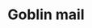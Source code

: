 ---
layout: item
title: Goblin mail
item-id: 288
datatable: true
id: 288
name: "Goblin mail"
monsters:
  - id: 655
    name: "Goblin"
    combat_level: 5
    wiki_url: "https://oldschool.runescape.wiki/w/Goblin#Level_5"
    drops:
      - quantity: "1"
        noted: false
        rarity: 0.0390625
      - quantity: "1"
        noted: false
        rarity: 0.078125
    image: "https://oldschool.runescape.wiki/images/d/d2/Goblin.png?21289"
  - id: 656
    name: "Goblin"
    combat_level: 5
    wiki_url: "https://oldschool.runescape.wiki/w/Goblin#Level_5"
    drops:
      - quantity: "1"
        noted: false
        rarity: 0.0390625
      - quantity: "1"
        noted: false
        rarity: 0.078125
    image: "https://oldschool.runescape.wiki/images/d/d2/Goblin.png?21289"
  - id: 657
    name: "Goblin"
    combat_level: 5
    wiki_url: "https://oldschool.runescape.wiki/w/Goblin#Level_5"
    drops:
      - quantity: "1"
        noted: false
        rarity: 0.0390625
      - quantity: "1"
        noted: false
        rarity: 0.078125
    image: "https://oldschool.runescape.wiki/images/d/d2/Goblin.png?21289"
  - id: 658
    name: "Goblin"
    combat_level: 5
    wiki_url: "https://oldschool.runescape.wiki/w/Goblin#Level_5"
    drops:
      - quantity: "1"
        noted: false
        rarity: 0.0390625
      - quantity: "1"
        noted: false
        rarity: 0.078125
    image: "https://oldschool.runescape.wiki/images/d/d2/Goblin.png?21289"
  - id: 659
    name: "Goblin"
    combat_level: 5
    wiki_url: "https://oldschool.runescape.wiki/w/Goblin#Level_5"
    drops:
      - quantity: "1"
        noted: false
        rarity: 0.0390625
      - quantity: "1"
        noted: false
        rarity: 0.078125
    image: "https://oldschool.runescape.wiki/images/d/d2/Goblin.png?21289"
  - id: 660
    name: "Goblin"
    combat_level: 5
    wiki_url: "https://oldschool.runescape.wiki/w/Goblin#Level_5"
    drops:
      - quantity: "1"
        noted: false
        rarity: 0.0390625
      - quantity: "1"
        noted: false
        rarity: 0.078125
    image: "https://oldschool.runescape.wiki/images/d/d2/Goblin.png?21289"
  - id: 661
    name: "Goblin"
    combat_level: 5
    wiki_url: "https://oldschool.runescape.wiki/w/Goblin#Level_5"
    drops:
      - quantity: "1"
        noted: false
        rarity: 0.0390625
      - quantity: "1"
        noted: false
        rarity: 0.078125
    image: "https://oldschool.runescape.wiki/images/d/d2/Goblin.png?21289"
  - id: 662
    name: "Goblin"
    combat_level: 5
    wiki_url: "https://oldschool.runescape.wiki/w/Goblin#Level_5"
    drops:
      - quantity: "1"
        noted: false
        rarity: 0.0390625
      - quantity: "1"
        noted: false
        rarity: 0.078125
    image: "https://oldschool.runescape.wiki/images/d/d2/Goblin.png?21289"
  - id: 663
    name: "Goblin"
    combat_level: 5
    wiki_url: "https://oldschool.runescape.wiki/w/Goblin#Level_5"
    drops:
      - quantity: "1"
        noted: false
        rarity: 0.0390625
      - quantity: "1"
        noted: false
        rarity: 0.078125
    image: "https://oldschool.runescape.wiki/images/d/d2/Goblin.png?21289"
  - id: 664
    name: "Goblin"
    combat_level: 5
    wiki_url: "https://oldschool.runescape.wiki/w/Goblin#Level_5"
    drops:
      - quantity: "1"
        noted: false
        rarity: 0.0390625
      - quantity: "1"
        noted: false
        rarity: 0.078125
    image: "https://oldschool.runescape.wiki/images/d/d2/Goblin.png?21289"
  - id: 665
    name: "Goblin"
    combat_level: 5
    wiki_url: "https://oldschool.runescape.wiki/w/Goblin#Level_5"
    drops:
      - quantity: "1"
        noted: false
        rarity: 0.0390625
      - quantity: "1"
        noted: false
        rarity: 0.078125
    image: "https://oldschool.runescape.wiki/images/d/d2/Goblin.png?21289"
  - id: 666
    name: "Goblin"
    combat_level: 5
    wiki_url: "https://oldschool.runescape.wiki/w/Goblin#Level_5"
    drops:
      - quantity: "1"
        noted: false
        rarity: 0.0390625
      - quantity: "1"
        noted: false
        rarity: 0.078125
    image: "https://oldschool.runescape.wiki/images/d/d2/Goblin.png?21289"
  - id: 667
    name: "Goblin"
    combat_level: 5
    wiki_url: "https://oldschool.runescape.wiki/w/Goblin#Level_5"
    drops:
      - quantity: "1"
        noted: false
        rarity: 0.0390625
      - quantity: "1"
        noted: false
        rarity: 0.078125
    image: "https://oldschool.runescape.wiki/images/d/d2/Goblin.png?21289"
  - id: 668
    name: "Goblin"
    combat_level: 5
    wiki_url: "https://oldschool.runescape.wiki/w/Goblin#Level_5"
    drops:
      - quantity: "1"
        noted: false
        rarity: 0.0390625
      - quantity: "1"
        noted: false
        rarity: 0.078125
    image: "https://oldschool.runescape.wiki/images/d/d2/Goblin.png?21289"
  - id: 674
    name: "Goblin"
    combat_level: 5
    wiki_url: "https://oldschool.runescape.wiki/w/Goblin#Level_5"
    drops:
      - quantity: "1"
        noted: false
        rarity: 0.0390625
      - quantity: "1"
        noted: false
        rarity: 0.078125
    image: "https://oldschool.runescape.wiki/images/d/d2/Goblin.png?21289"
  - id: 677
    name: "Goblin"
    combat_level: 5
    wiki_url: "https://oldschool.runescape.wiki/w/Goblin#Level_5"
    drops:
      - quantity: "1"
        noted: false
        rarity: 0.0390625
      - quantity: "1"
        noted: false
        rarity: 0.078125
    image: "https://oldschool.runescape.wiki/images/d/d2/Goblin.png?21289"
  - id: 678
    name: "Goblin"
    combat_level: 5
    wiki_url: "https://oldschool.runescape.wiki/w/Goblin#Level_5"
    drops:
      - quantity: "1"
        noted: false
        rarity: 0.0390625
      - quantity: "1"
        noted: false
        rarity: 0.078125
    image: "https://oldschool.runescape.wiki/images/d/d2/Goblin.png?21289"
  - id: 2484
    name: "Goblin"
    combat_level: 5
    wiki_url: "https://oldschool.runescape.wiki/w/Goblin#Level_5"
    drops:
      - quantity: "1"
        noted: false
        rarity: 0.0390625
      - quantity: "1"
        noted: false
        rarity: 0.078125
    image: "https://oldschool.runescape.wiki/images/d/d2/Goblin.png?21289"
  - id: 2485
    name: "Goblin"
    combat_level: 13
    wiki_url: "https://oldschool.runescape.wiki/w/Goblin#Level_13"
    drops:
      - quantity: "1"
        noted: false
        rarity: 0.0390625
      - quantity: "1"
        noted: false
        rarity: 0.078125
    image: "https://oldschool.runescape.wiki/images/d/d2/Goblin.png?21289"
  - id: 2486
    name: "Goblin"
    combat_level: 11
    wiki_url: "https://oldschool.runescape.wiki/w/Goblin#Level_11"
    drops:
      - quantity: "1"
        noted: false
        rarity: 0.0390625
      - quantity: "1"
        noted: false
        rarity: 0.078125
    image: "https://oldschool.runescape.wiki/images/d/d2/Goblin.png?21289"
  - id: 2487
    name: "Goblin"
    combat_level: 16
    wiki_url: "https://oldschool.runescape.wiki/w/Goblin#Level_16"
    drops:
      - quantity: "1"
        noted: false
        rarity: 0.0390625
      - quantity: "1"
        noted: false
        rarity: 0.078125
    image: "https://oldschool.runescape.wiki/images/d/d2/Goblin.png?21289"
  - id: 2488
    name: "Goblin"
    combat_level: 25
    wiki_url: "https://oldschool.runescape.wiki/w/Goblin#Level_25"
    drops:
      - quantity: "1"
        noted: false
        rarity: 0.0390625
      - quantity: "1"
        noted: false
        rarity: 0.078125
    image: "https://oldschool.runescape.wiki/images/d/d2/Goblin.png?21289"
  - id: 2489
    name: "Goblin"
    combat_level: 16
    wiki_url: "https://oldschool.runescape.wiki/w/Goblin#Level_16"
    drops:
      - quantity: "1"
        noted: false
        rarity: 0.0390625
      - quantity: "1"
        noted: false
        rarity: 0.078125
    image: "https://oldschool.runescape.wiki/images/d/d2/Goblin.png?21289"
  - id: 3028
    name: "Goblin"
    combat_level: 2
    wiki_url: "https://oldschool.runescape.wiki/w/Goblin#Level_2"
    drops:
      - quantity: "1"
        noted: false
        rarity: 0.0390625
      - quantity: "1"
        noted: false
        rarity: 0.078125
    image: "https://oldschool.runescape.wiki/images/d/d2/Goblin.png?21289"
  - id: 3029
    name: "Goblin"
    combat_level: 2
    wiki_url: "https://oldschool.runescape.wiki/w/Goblin#Level_2"
    drops:
      - quantity: "1"
        noted: false
        rarity: 0.0390625
      - quantity: "1"
        noted: false
        rarity: 0.078125
    image: "https://oldschool.runescape.wiki/images/d/d2/Goblin.png?21289"
  - id: 3030
    name: "Goblin"
    combat_level: 2
    wiki_url: "https://oldschool.runescape.wiki/w/Goblin#Level_2"
    drops:
      - quantity: "1"
        noted: false
        rarity: 0.0390625
      - quantity: "1"
        noted: false
        rarity: 0.078125
    image: "https://oldschool.runescape.wiki/images/d/d2/Goblin.png?21289"
  - id: 3031
    name: "Goblin"
    combat_level: 2
    wiki_url: "https://oldschool.runescape.wiki/w/Goblin#Level_2"
    drops:
      - quantity: "1"
        noted: false
        rarity: 0.0390625
      - quantity: "1"
        noted: false
        rarity: 0.078125
    image: "https://oldschool.runescape.wiki/images/d/d2/Goblin.png?21289"
  - id: 3032
    name: "Goblin"
    combat_level: 2
    wiki_url: "https://oldschool.runescape.wiki/w/Goblin#Level_2"
    drops:
      - quantity: "1"
        noted: false
        rarity: 0.0390625
      - quantity: "1"
        noted: false
        rarity: 0.078125
    image: "https://oldschool.runescape.wiki/images/d/d2/Goblin.png?21289"
  - id: 3033
    name: "Goblin"
    combat_level: 2
    wiki_url: "https://oldschool.runescape.wiki/w/Goblin#Level_2"
    drops:
      - quantity: "1"
        noted: false
        rarity: 0.0390625
      - quantity: "1"
        noted: false
        rarity: 0.078125
    image: "https://oldschool.runescape.wiki/images/d/d2/Goblin.png?21289"
  - id: 3034
    name: "Goblin"
    combat_level: 2
    wiki_url: "https://oldschool.runescape.wiki/w/Goblin#Level_2"
    drops:
      - quantity: "1"
        noted: false
        rarity: 0.0390625
      - quantity: "1"
        noted: false
        rarity: 0.078125
    image: "https://oldschool.runescape.wiki/images/d/d2/Goblin.png?21289"
  - id: 3035
    name: "Goblin"
    combat_level: 2
    wiki_url: "https://oldschool.runescape.wiki/w/Goblin#Level_2"
    drops:
      - quantity: "1"
        noted: false
        rarity: 0.0390625
      - quantity: "1"
        noted: false
        rarity: 0.078125
    image: "https://oldschool.runescape.wiki/images/d/d2/Goblin.png?21289"
  - id: 3036
    name: "Goblin"
    combat_level: 2
    wiki_url: "https://oldschool.runescape.wiki/w/Goblin#Level_2"
    drops:
      - quantity: "1"
        noted: false
        rarity: 0.0390625
      - quantity: "1"
        noted: false
        rarity: 0.078125
    image: "https://oldschool.runescape.wiki/images/d/d2/Goblin.png?21289"
  - id: 3037
    name: "Goblin"
    combat_level: 2
    wiki_url: "https://oldschool.runescape.wiki/w/Goblin#Level_2"
    drops:
      - quantity: "1"
        noted: false
        rarity: 0.0390625
      - quantity: "1"
        noted: false
        rarity: 0.078125
    image: "https://oldschool.runescape.wiki/images/d/d2/Goblin.png?21289"
  - id: 3038
    name: "Goblin"
    combat_level: 2
    wiki_url: "https://oldschool.runescape.wiki/w/Goblin#Level_2"
    drops:
      - quantity: "1"
        noted: false
        rarity: 0.0390625
      - quantity: "1"
        noted: false
        rarity: 0.078125
    image: "https://oldschool.runescape.wiki/images/d/d2/Goblin.png?21289"
  - id: 3039
    name: "Goblin"
    combat_level: 2
    wiki_url: "https://oldschool.runescape.wiki/w/Goblin#Level_2"
    drops:
      - quantity: "1"
        noted: false
        rarity: 0.0390625
      - quantity: "1"
        noted: false
        rarity: 0.078125
    image: "https://oldschool.runescape.wiki/images/d/d2/Goblin.png?21289"
  - id: 3040
    name: "Goblin"
    combat_level: 2
    wiki_url: "https://oldschool.runescape.wiki/w/Goblin#Level_2"
    drops:
      - quantity: "1"
        noted: false
        rarity: 0.0390625
      - quantity: "1"
        noted: false
        rarity: 0.078125
    image: "https://oldschool.runescape.wiki/images/d/d2/Goblin.png?21289"
  - id: 3041
    name: "Goblin"
    combat_level: 2
    wiki_url: "https://oldschool.runescape.wiki/w/Goblin#Level_2"
    drops:
      - quantity: "1"
        noted: false
        rarity: 0.0390625
      - quantity: "1"
        noted: false
        rarity: 0.078125
    image: "https://oldschool.runescape.wiki/images/d/d2/Goblin.png?21289"
  - id: 3042
    name: "Goblin"
    combat_level: 2
    wiki_url: "https://oldschool.runescape.wiki/w/Goblin#Level_2"
    drops:
      - quantity: "1"
        noted: false
        rarity: 0.0390625
      - quantity: "1"
        noted: false
        rarity: 0.078125
    image: "https://oldschool.runescape.wiki/images/d/d2/Goblin.png?21289"
  - id: 3043
    name: "Goblin"
    combat_level: 2
    wiki_url: "https://oldschool.runescape.wiki/w/Goblin#Level_2"
    drops:
      - quantity: "1"
        noted: false
        rarity: 0.0390625
      - quantity: "1"
        noted: false
        rarity: 0.078125
    image: "https://oldschool.runescape.wiki/images/d/d2/Goblin.png?21289"
  - id: 3044
    name: "Goblin"
    combat_level: 2
    wiki_url: "https://oldschool.runescape.wiki/w/Goblin#Level_2"
    drops:
      - quantity: "1"
        noted: false
        rarity: 0.0390625
      - quantity: "1"
        noted: false
        rarity: 0.078125
    image: "https://oldschool.runescape.wiki/images/d/d2/Goblin.png?21289"
  - id: 3045
    name: "Goblin"
    combat_level: 5
    wiki_url: "https://oldschool.runescape.wiki/w/Goblin#Level_5"
    drops:
      - quantity: "1"
        noted: false
        rarity: 0.0390625
      - quantity: "1"
        noted: false
        rarity: 0.078125
    image: "https://oldschool.runescape.wiki/images/d/d2/Goblin.png?21289"
  - id: 3046
    name: "Goblin"
    combat_level: 13
    wiki_url: "https://oldschool.runescape.wiki/w/Goblin#Level_13"
    drops:
      - quantity: "1"
        noted: false
        rarity: 0.0390625
      - quantity: "1"
        noted: false
        rarity: 0.078125
    image: "https://oldschool.runescape.wiki/images/d/d2/Goblin.png?21289"
  - id: 3047
    name: "Goblin"
    combat_level: 5
    wiki_url: "https://oldschool.runescape.wiki/w/Goblin#Level_5"
    drops:
      - quantity: "1"
        noted: false
        rarity: 0.0390625
      - quantity: "1"
        noted: false
        rarity: 0.078125
    image: "https://oldschool.runescape.wiki/images/d/d2/Goblin.png?21289"
  - id: 3048
    name: "Goblin"
    combat_level: 5
    wiki_url: "https://oldschool.runescape.wiki/w/Goblin#Level_5"
    drops:
      - quantity: "1"
        noted: false
        rarity: 0.0390625
      - quantity: "1"
        noted: false
        rarity: 0.078125
    image: "https://oldschool.runescape.wiki/images/d/d2/Goblin.png?21289"
  - id: 3049
    name: "Hobgoblin"
    combat_level: 28
    wiki_url: "https://oldschool.runescape.wiki/w/Hobgoblin#Level_28"
    drops:
      - quantity: "1"
        noted: false
        rarity: 0.0390625
      - quantity: "1"
        noted: false
        rarity: 0.0390625
    image: "https://oldschool.runescape.wiki/images/3/31/Hobgoblin.png?633a6"
  - id: 3050
    name: "Hobgoblin"
    combat_level: 42
    wiki_url: "https://oldschool.runescape.wiki/w/Hobgoblin#Level_42"
    drops:
      - quantity: "1"
        noted: false
        rarity: 0.0390625
      - quantity: "1"
        noted: false
        rarity: 0.0390625
    image: "https://oldschool.runescape.wiki/images/3/31/Hobgoblin.png?633a6"
  - id: 3051
    name: "Goblin"
    combat_level: 2
    wiki_url: "https://oldschool.runescape.wiki/w/Goblin#Level_2"
    drops:
      - quantity: "1"
        noted: false
        rarity: 0.0390625
      - quantity: "1"
        noted: false
        rarity: 0.078125
    image: "https://oldschool.runescape.wiki/images/d/d2/Goblin.png?21289"
  - id: 3052
    name: "Goblin"
    combat_level: 2
    wiki_url: "https://oldschool.runescape.wiki/w/Goblin#Level_2"
    drops:
      - quantity: "1"
        noted: false
        rarity: 0.0390625
      - quantity: "1"
        noted: false
        rarity: 0.078125
    image: "https://oldschool.runescape.wiki/images/d/d2/Goblin.png?21289"
  - id: 3053
    name: "Goblin"
    combat_level: 2
    wiki_url: "https://oldschool.runescape.wiki/w/Goblin#Level_2"
    drops:
      - quantity: "1"
        noted: false
        rarity: 0.0390625
      - quantity: "1"
        noted: false
        rarity: 0.078125
    image: "https://oldschool.runescape.wiki/images/d/d2/Goblin.png?21289"
  - id: 3054
    name: "Goblin"
    combat_level: 2
    wiki_url: "https://oldschool.runescape.wiki/w/Goblin#Level_2"
    drops:
      - quantity: "1"
        noted: false
        rarity: 0.0390625
      - quantity: "1"
        noted: false
        rarity: 0.078125
    image: "https://oldschool.runescape.wiki/images/d/d2/Goblin.png?21289"
  - id: 3073
    name: "Goblin"
    combat_level: 5
    wiki_url: "https://oldschool.runescape.wiki/w/Goblin#Level_5"
    drops:
      - quantity: "1"
        noted: false
        rarity: 0.0390625
      - quantity: "1"
        noted: false
        rarity: 0.078125
    image: "https://oldschool.runescape.wiki/images/d/d2/Goblin.png?21289"
  - id: 3074
    name: "Goblin"
    combat_level: 5
    wiki_url: "https://oldschool.runescape.wiki/w/Goblin#Level_5"
    drops:
      - quantity: "1"
        noted: false
        rarity: 0.0390625
      - quantity: "1"
        noted: false
        rarity: 0.078125
    image: "https://oldschool.runescape.wiki/images/d/d2/Goblin.png?21289"
  - id: 3075
    name: "Goblin"
    combat_level: 5
    wiki_url: "https://oldschool.runescape.wiki/w/Goblin#Level_5"
    drops:
      - quantity: "1"
        noted: false
        rarity: 0.0390625
      - quantity: "1"
        noted: false
        rarity: 0.078125
    image: "https://oldschool.runescape.wiki/images/d/d2/Goblin.png?21289"
  - id: 3076
    name: "Goblin"
    combat_level: 5
    wiki_url: "https://oldschool.runescape.wiki/w/Goblin#Level_5"
    drops:
      - quantity: "1"
        noted: false
        rarity: 0.0390625
      - quantity: "1"
        noted: false
        rarity: 0.078125
    image: "https://oldschool.runescape.wiki/images/d/d2/Goblin.png?21289"
  - id: 3286
    name: "Hobgoblin"
    combat_level: 28
    wiki_url: "https://oldschool.runescape.wiki/w/Hobgoblin#Level_28"
    drops:
      - quantity: "1"
        noted: false
        rarity: 0.0390625
      - quantity: "1"
        noted: false
        rarity: 0.0390625
    image: "https://oldschool.runescape.wiki/images/3/31/Hobgoblin.png?633a6"
  - id: 3287
    name: "Hobgoblin"
    combat_level: 28
    wiki_url: "https://oldschool.runescape.wiki/w/Hobgoblin#Level_28"
    drops:
      - quantity: "1"
        noted: false
        rarity: 0.0390625
      - quantity: "1"
        noted: false
        rarity: 0.0390625
    image: "https://oldschool.runescape.wiki/images/3/31/Hobgoblin.png?633a6"
  - id: 3288
    name: "Hobgoblin"
    combat_level: 28
    wiki_url: "https://oldschool.runescape.wiki/w/Hobgoblin#Level_28"
    drops:
      - quantity: "1"
        noted: false
        rarity: 0.0390625
      - quantity: "1"
        noted: false
        rarity: 0.0390625
    image: "https://oldschool.runescape.wiki/images/3/31/Hobgoblin.png?633a6"
  - id: 3289
    name: "Hobgoblin"
    combat_level: 28
    wiki_url: "https://oldschool.runescape.wiki/w/Hobgoblin#Level_28"
    drops:
      - quantity: "1"
        noted: false
        rarity: 0.0390625
      - quantity: "1"
        noted: false
        rarity: 0.0390625
    image: "https://oldschool.runescape.wiki/images/3/31/Hobgoblin.png?633a6"
  - id: 4805
    name: "Hobgoblin"
    combat_level: 28
    wiki_url: "https://oldschool.runescape.wiki/w/Hobgoblin#Level_28"
    drops:
      - quantity: "1"
        noted: false
        rarity: 0.0390625
      - quantity: "1"
        noted: false
        rarity: 0.0390625
    image: "https://oldschool.runescape.wiki/images/3/31/Hobgoblin.png?633a6"
  - id: 5192
    name: "Goblin"
    combat_level: 2
    wiki_url: "https://oldschool.runescape.wiki/w/Goblin#Level_2"
    drops:
      - quantity: "1"
        noted: false
        rarity: 0.0390625
      - quantity: "1"
        noted: false
        rarity: 0.078125
    image: "https://oldschool.runescape.wiki/images/d/d2/Goblin.png?21289"
  - id: 5193
    name: "Goblin"
    combat_level: 2
    wiki_url: "https://oldschool.runescape.wiki/w/Goblin#Level_2"
    drops:
      - quantity: "1"
        noted: false
        rarity: 0.0390625
      - quantity: "1"
        noted: false
        rarity: 0.078125
    image: "https://oldschool.runescape.wiki/images/d/d2/Goblin.png?21289"
  - id: 5195
    name: "Goblin"
    combat_level: 2
    wiki_url: "https://oldschool.runescape.wiki/w/Goblin#Level_2"
    drops:
      - quantity: "1"
        noted: false
        rarity: 0.0390625
      - quantity: "1"
        noted: false
        rarity: 0.078125
    image: "https://oldschool.runescape.wiki/images/d/d2/Goblin.png?21289"
  - id: 5196
    name: "Goblin"
    combat_level: 2
    wiki_url: "https://oldschool.runescape.wiki/w/Goblin#Level_2"
    drops:
      - quantity: "1"
        noted: false
        rarity: 0.0390625
      - quantity: "1"
        noted: false
        rarity: 0.078125
    image: "https://oldschool.runescape.wiki/images/d/d2/Goblin.png?21289"
  - id: 5197
    name: "Goblin"
    combat_level: 2
    wiki_url: "https://oldschool.runescape.wiki/w/Goblin#Level_2"
    drops:
      - quantity: "1"
        noted: false
        rarity: 0.0390625
      - quantity: "1"
        noted: false
        rarity: 0.078125
    image: "https://oldschool.runescape.wiki/images/d/d2/Goblin.png?21289"
  - id: 5198
    name: "Goblin"
    combat_level: 2
    wiki_url: "https://oldschool.runescape.wiki/w/Goblin#Level_2"
    drops:
      - quantity: "1"
        noted: false
        rarity: 0.0390625
      - quantity: "1"
        noted: false
        rarity: 0.078125
    image: "https://oldschool.runescape.wiki/images/d/d2/Goblin.png?21289"
  - id: 5199
    name: "Goblin"
    combat_level: 2
    wiki_url: "https://oldschool.runescape.wiki/w/Goblin#Level_2"
    drops:
      - quantity: "1"
        noted: false
        rarity: 0.0390625
      - quantity: "1"
        noted: false
        rarity: 0.078125
    image: "https://oldschool.runescape.wiki/images/d/d2/Goblin.png?21289"
  - id: 5200
    name: "Goblin"
    combat_level: 2
    wiki_url: "https://oldschool.runescape.wiki/w/Goblin#Level_2"
    drops:
      - quantity: "1"
        noted: false
        rarity: 0.0390625
      - quantity: "1"
        noted: false
        rarity: 0.078125
    image: "https://oldschool.runescape.wiki/images/d/d2/Goblin.png?21289"
  - id: 5201
    name: "Goblin"
    combat_level: 2
    wiki_url: "https://oldschool.runescape.wiki/w/Goblin#Level_2"
    drops:
      - quantity: "1"
        noted: false
        rarity: 0.0390625
      - quantity: "1"
        noted: false
        rarity: 0.078125
    image: "https://oldschool.runescape.wiki/images/d/d2/Goblin.png?21289"
  - id: 5202
    name: "Goblin"
    combat_level: 2
    wiki_url: "https://oldschool.runescape.wiki/w/Goblin#Level_2"
    drops:
      - quantity: "1"
        noted: false
        rarity: 0.0390625
      - quantity: "1"
        noted: false
        rarity: 0.078125
    image: "https://oldschool.runescape.wiki/images/d/d2/Goblin.png?21289"
  - id: 5203
    name: "Goblin"
    combat_level: 2
    wiki_url: "https://oldschool.runescape.wiki/w/Goblin#Level_2"
    drops:
      - quantity: "1"
        noted: false
        rarity: 0.0390625
      - quantity: "1"
        noted: false
        rarity: 0.078125
    image: "https://oldschool.runescape.wiki/images/d/d2/Goblin.png?21289"
  - id: 5204
    name: "Goblin"
    combat_level: 2
    wiki_url: "https://oldschool.runescape.wiki/w/Goblin#Level_2"
    drops:
      - quantity: "1"
        noted: false
        rarity: 0.0390625
      - quantity: "1"
        noted: false
        rarity: 0.078125
    image: "https://oldschool.runescape.wiki/images/d/d2/Goblin.png?21289"
  - id: 5205
    name: "Goblin"
    combat_level: 2
    wiki_url: "https://oldschool.runescape.wiki/w/Goblin#Level_2"
    drops:
      - quantity: "1"
        noted: false
        rarity: 0.0390625
      - quantity: "1"
        noted: false
        rarity: 0.078125
    image: "https://oldschool.runescape.wiki/images/d/d2/Goblin.png?21289"
  - id: 5206
    name: "Goblin"
    combat_level: 2
    wiki_url: "https://oldschool.runescape.wiki/w/Goblin#Level_2"
    drops:
      - quantity: "1"
        noted: false
        rarity: 0.0390625
      - quantity: "1"
        noted: false
        rarity: 0.078125
    image: "https://oldschool.runescape.wiki/images/d/d2/Goblin.png?21289"
  - id: 5207
    name: "Goblin"
    combat_level: 2
    wiki_url: "https://oldschool.runescape.wiki/w/Goblin#Level_2"
    drops:
      - quantity: "1"
        noted: false
        rarity: 0.0390625
      - quantity: "1"
        noted: false
        rarity: 0.078125
    image: "https://oldschool.runescape.wiki/images/d/d2/Goblin.png?21289"
  - id: 5208
    name: "Goblin"
    combat_level: 2
    wiki_url: "https://oldschool.runescape.wiki/w/Goblin#Level_2"
    drops:
      - quantity: "1"
        noted: false
        rarity: 0.0390625
      - quantity: "1"
        noted: false
        rarity: 0.078125
    image: "https://oldschool.runescape.wiki/images/d/d2/Goblin.png?21289"
---